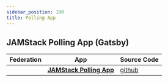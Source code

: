 ```yaml
---
sidebar_position: 180
title: Polling App
---
```


## JAMStack Polling App (Gatsby)

| **Federation** | **App** | **Source Code**|
|----------- |----------|------------|
|            | [**JAMStack Polling App**](https://macrometacorp.github.io/tutorial-jamstack-pollingapp/)|[github](https://github.com/Macrometacorp/tutorial-jamstack-pollingapp)|
